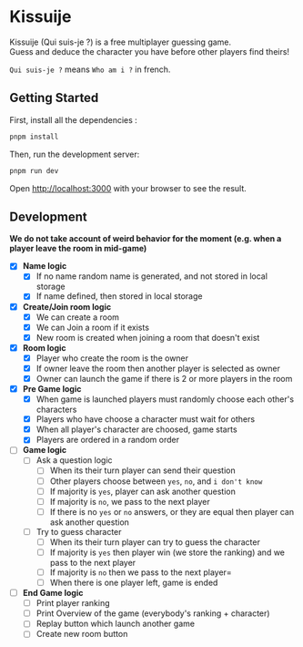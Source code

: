 # Kissuije

Kissuije (Qui suis-je ?) is a free multiplayer guessing game.   
Guess and deduce the character you have before other players find theirs!

`Qui suis-je ?` means `Who am i ?` in french.

## Getting Started

First, install all the dependencies :

```bash
pnpm install
```

Then, run the development server:

```bash
pnpm run dev
```

Open [http://localhost:3000](http://localhost:3000) with your browser to see the result.

## Development

**We do not take account of weird behavior for the moment (e.g. when a player leave the room in mid-game)**

- [x] **Name logic**
  - [x] If no name random name is generated, and not stored in local storage
  - [x] If name defined, then stored in local storage

- [x] **Create/Join room logic**
  - [x] We can create a room
  - [x] We can Join a room if it exists
  - [x] New room is created when joining a room that doesn't exist

- [x] **Room logic**
  - [x] Player who create the room is the owner
  - [x] If owner leave the room then another player is selected as owner
  - [x] Owner can launch the game if there is 2 or more players in the room

- [x] **Pre Game logic**
  - [x] When game is launched players must randomly choose each other's characters
  - [x] Players who have choose a character must wait for others
  - [x] When all player's character are choosed, game starts
  - [x] Players are ordered in a random order
  
- [ ] **Game logic**
  - [ ] Ask a question logic
    - [ ] When its their turn player can send their question
    - [ ] Other players choose between `yes`, `no`, and `i don't know`
    - [ ] If majority is `yes`, player can ask another question
    - [ ] If majority is `no`, we pass to the next player
    - [ ] If there is no `yes` or `no` answers, or they are equal then player can ask another question
  - [ ] Try to guess character
    - [ ] When its their turn player can try to guess the character
    - [ ] If majority is `yes` then player win (we store the ranking) and we pass to the next player
    - [ ] If majority is `no` then we pass to the next player=
    - [ ] When there is one player left, game is ended

- [ ] **End Game logic**
  - [ ] Print player ranking
  - [ ] Print Overview of the game (everybody's ranking + character)
  - [ ] Replay button which launch another game
  - [ ] Create new room button